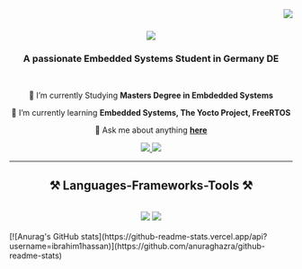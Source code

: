<img align="right" src="https://visitor-badge.laobi.icu/badge?page_id=Ibrahim1Hassan.Ibrahim1Hassan" />

<h1 align="center">
    <img src="https://readme-typing-svg.herokuapp.com/?font=Righteous&size=35&center=true&vCenter=true&width=500&height=70&duration=4000&lines=Hi+There!+👋;+I'm+Ibrahim!;" />
</h1>

<h3 align="center">A passionate Embedded Systems Student in Germany DE</h3>

<br/>

<div align="center">
 
 🔭 I’m currently Studying **Masters Degree in Embdedded Systems**
 
 🌱 I’m currently learning **Embedded Systems, The Yocto Project, FreeRTOS**

💬 Ask me about anything **[here](https://github.com/Ibrahim1Hassan/Ibrahim1Hassan/issues)**


 </div>
 
<div align="center"> 
  <a href="mailto:hema.rashad@gmail.com">
    <img src="https://img.shields.io/badge/Gmail-333333?style=for-the-badge&logo=gmail&logoColor=red" />
  </a>
  <a href="https://www.xing.com/profile/Ibrahim_Hassan049862" target="_blank">
    <img src="https://img.shields.io/badge/xing-%23006567.svg?style=for-the-badge&logo=xing&logoColor=white" target="_blank" />
  </a>
</div>

 <hr/>
 
<h2 align="center">⚒️ Languages-Frameworks-Tools ⚒️</h2>
<br/>
<div align="center">
    <img src="https://skillicons.dev/icons?i=bash,c,cmake,eclipse,git,vscode,github" />
    <img src="https://skillicons.dev/icons?i=py,raspberrypi,ros,stackoverflow,linux,matlab,opencv,r" /><br>
</div>

<br/>
[![Anurag's GitHub stats](https://github-readme-stats.vercel.app/api?username=ibrahim1hassan)](https://github.com/anuraghazra/github-readme-stats)

